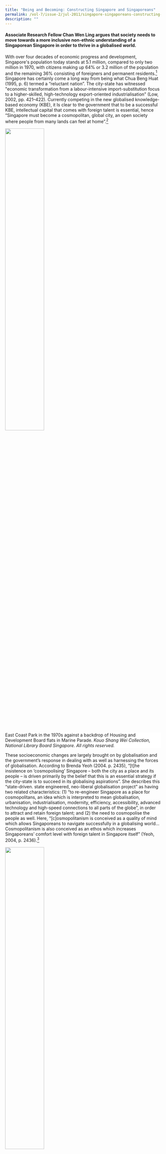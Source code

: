 ```yaml
---
title: "Being and Becoming: Constructing Singapore and Singaporeans"
permalink: /vol-7/issue-2/jul-2011/singapore-singaporeans-constructing-becoming/
description: ""
---
```

#### Associate Research Fellow **Chan Wen Ling** argues that society needs to move towards a more inclusive non-ethnic understanding of a Singaporean Singapore in order to thrive in a globalised world.
#### 
With over four decades of economic progress and development, Singapore's population today stands at 5.1 million, compared to only two million in 1970, with citizens making up 64% or 3.2 million of the population and the remaining 36% consisting of foreigners and permanent residents.[^1] Singapore has certainly come a long way from being what Chua Beng Huat (1995, p. 6) termed a “reluctant nation”. The city-state has witnessed "economic transformation from a labour-intensive import-substitution focus to a higher-skilled, high-technology export-oriented industrialisation" (Low, 2002, pp. 421–422). Currently competing in the new globalised knowledge-based economy (KBE), it Is clear to the government that to be a successful KBE, intellectual capital that comes with foreign talent is essential, hence “Singapore must become a cosmopolitan, global city, an open society where people from many lands can feel at home”.[^2]

<img style="width:50%;" src="/images/Vol%207%20Issue%202/BeingBecoming/East%20Coast%20Park%201970.jpg">
 <div style="background-color: white;">East  Coast Park in the 1970s against a backdrop of Housing and Development Board flats in Marine Parade. <i>Kouo Shang Wei Collection, National Library Board Singapore. All rights reserved.</i></div>

These socioeconomic changes are largely brought on by globalisation and the government’s response in dealing with as well as harnessing the forces of globalisation. According to Brenda Yeoh (2004. p. 2435), “\[t\]he insistence on ‘cosmopolising’ Singapore – both the city as a place and its people – is driven primarily by the belief that this is an essential strategy if the city-state is to succeed in its globalising aspirations”. She describes this “state-driven. state engineered, neo-liberal globalisation project” as having two related characteristics: (1) “to re-engineer Singapore as a place for cosmopolitans, an idea which is interpreted to mean globalisation, urbanisation, industrialisation, modernity, efficiency, accessibility, advanced technology and high-speed connections to all parts of the globe”, in order to attract and retain foreign talent; and (2) the need to cosmopolise the people as well. Here, “\[c\]osmopolitanism is conceived as a quality of mind which allows Singaporeans to navigate successfully in a globalising world... Cosmopolitanism is also conceived as an ethos which increases Singaporeans’ comfort level with foreign talent in Singapore itself” (Yeoh, 2004, p. 2436).[^3]

<img style="width:50%;" src="/images/Vol%207%20Issue%202/BeingBecoming/Central%20Business%20District.jpg">
 <div style="background-color: white;">A view of the Central Business District from the Marina Mandarin Singapore. <i>Courtesy of Tng Eng Choong.</i></div>

The state has been successful in the first aspect of its globalisation project, namely in establishing Singapore as a cosmopolitan global city.[^4] However, whether the people subscribe to the whole cosmopolitan identity package is questionable. Arguably, one of the key reasons contention exists between citizens and immigrants in Singapore today is because citizens do not identify with a cosmopolitan identity (Yeoh, 2004). New challenges brought on by globalisation, like the growing discomfort felt by the citizenry over the increase in foreigner presence and the competition for resources that come with it (Koh, 2003; Yap, 1999; Yeoh &amp; Huang, 2004), has seen the citizenry gradually turn to an introverted form of nationalism, which is detrimental to any plans to globalise or cosmopolise the city-state.[^5] 

Globalisation and nationalism are a contradiction, yet at the same time interdependent; the challenge is for Singapore to harmonise the two. As Stein Tonnesson and Hans Antlov (1996, p. 2) point out, “\[i\]n order to be successful in the new global marketplace, it is important for a state to develop and maintain a collective ‘we-feeling’ among its citizens, and a sense that the state belongs to them”. Essentially, a state’s authority diminishes when its citizens do not identify with it, and more importantly, “territories with little effective authority cannot attract investments and generate growth” (ibid). Tonnesson and Antlov highlight the paradox of today’s world, where “globalization undermines the sovereignty of each individual state while at the same time making it increasingly important for a state, in order to be competitive in the global market, to obtain the strong dedication from its citizens” (ibid).

Harvard professor Robert Putnam’s advice to nation-states like Singapore, faced with the abovementioned globalisation and nationalism dilemma, is to continue building social capital.[^6] This article argues that to increase social capital there needs to be a change towards a more inclusive non-ethnic understanding of a Singaporean Singapore.[^7] This Singaporean Singapore would then allow for the development of a natural (as opposed to a state-imposed and difficult to establish and sustain) cosmopolitan Singaporean identity, which is needed to help Singaporeans deal with the new globalisation issues that accompany changing times. 

Sharper distinctions between the privileges enjoyed by citizens and foreigners in terms of healthcare, housing and education may appease the citizenry who feel that foreigners are given preferential treatment by the government, as well as entice targeted foreign talent to take up citizenship. However, this is only a short-term solution. When foreigners join the ranks of new citizens to stake a claim on these citizen benefits, there will be an inevitable divide within the citizenry, with a section of them feeling that as more people share the benefits there would be less to go around, giving rise to the difficult question of “how many years must pass before one is no longer labelled a new citizen?” This problem can be avoided if a more inclusive strategy to resolve the citizen-immigrant contention is chosen over an exclusive, divisive one.

To meaningfully explore the notion of national identity and what it means for Singapore, this article is divided into three parts. In part one, the idea of national identity in the Singapore context and an overview of how Singapore's national identity has developed since the nation's inception is discussed. As such, the first section will illustrate three distinct stages that mark the development of Singapore's national identity: (1) creating the “local” in order to successfully engage in the “global”; (2) protecting the “local“ against the “global”; and (3) embracing the “global” while staying “local”. Following from this, the impact of globalisation on nationalism is analysed in the second section to understand why the government's current globalisalion and nation-building projects are problematic. Of note here will be two elements of the state's interlinked globalisation and nation-building projects: the national myth of success from crises; and the Chinese-Malay-Indian-Others (CMIO) categorisation. The final section examines how the Singapore national identity can be refined to equip the generations of Singaporeans to come.

It argues that Singapore's ethnically and culturally diverse citizens would benefit from a more inclusive, cosmopolitan, Singaporean Singapore identity that would produce the social capital needed to help them adapt to the challenges of globalisation, for the long-term continued success of the country.

#### **Understanding National Identity in the Singapore Context**

Following Lily Kong (1999, p. 571), national identity is defined as a “national consciousness in the sense of a people possessing a shared image of the nation”, in addition to encompassing “the idea that this people identify with and feel a sense of belonging to the ‘nation’”.

As Terence Chong (2010a, p. 1) posits, “Singapore's oscillation between its nation-state and global city habitus, together with their conflicting demands, has thus far made an authentic national identity rather elusive”. He goes on to argue that those looking for an authentic Singapore national identity would first need to explore the politics behind the state-produced national imaginary and values (Chong, 2010a).

It is important to note at this juncture that Singapore's creation of a compelling national myth was hampered by a few key contextual issues: the sudden separation from Malaysia; an immigrant population marked by ethnic, linguistic and cultural differences; tensions with other newly formed nation-states within its immediate vicinity; and as a young nation, a short historical trajectory of which to draw on for the creation of a strong mythology needed to bring about a cohesive social foundation (Kluver &amp; Weber, 2003).

Nationalism and national identity in Singapore was aimed at complementing the govemment's strategy of globalising the country's economy, and “did not spring from any primal or natural yearning but from a developmental need. Because the idea of national survival was so closely linked to economic survival, a coherent nation was... vital in forming a cohesive workforce compliant enough for market exploitation” (Chong, 2010a, p. 8).

Looking at national identity in Singapore since independence, several iterations indicate three stages in the development of the national identity in Singapore (see Velayutham, 2007; Chua, 1995; Chong, 2010a; Quah, 2000): 

(1) At independence, a politically and socially stable environment was necessary in order to pursue the globalising of Singapore's economy. This led to the fostering of a Singapore national identity with the CMIO framework as its core, aimed at uniting the disparate heterogeneous migrant communities that made up Singapore's population.

(2) The early 1980s saw a search for a national ideology, which would later be known as “Shared Values”,[^8] to counter the perceived negative impact of globalisation, i.e., Westernisation, and individualism as opposed to communitarianism. National identity during that time was fashioned after Asian values and cultural traditions, that is, Chinese, Malay, and Indian values and traditions. 

(3) With structural changes emerging in the global economy in the 1990s which saw regional hubs, global cities and interconnected economies increasingly becoming the norm, along with the Asian Financial Crisis, the Singapore government concluded that the city-state had to go global while staying local. National identity was thus redefined to include cosmopolitanism while maintaining the CMIO identities in order to anchor the cosmopolitan Singaporean to the nation.[^9] 

The people were not entirely apathetic with regards to the nation-building processes fed to them by the government. Through international exposure, shared experiences and contact with other ethnic groups within Singapore, the people themselves developed unique elements they considered markers of Singapore's national identity. For example, the types of different ethnic based cuisine enjoyed by most Singaporeans, and vernacular identities like 'Mat', 'Minah', 'Ah Beng' and 'Ah Lian', along with Singlish, the unique local language with a mixture of English, Malay, and Chinese dialects. However, these things which some might argue are the basis of a true Singaporean identity are paradoxically perceived by the state as threatening to Singapore's engagement with the global and are actively discouraged" (Velayutham, 2007, pp. 152—153).[^10] On the other hand, these familiar non-state sanctioned identities are increasingly used by Singaporeans to "reaffirm local identity in the face of increased globalisation and the influx of the foreigners", and as the government pushes harder for a "cosmopolitan-oriented national identity for its economic interests", we see "Singlish and vernacular identities become \[more attractive\] as sites for resistance" (Chong, 2010b, pp. 515—516).

<img style="width:80%;" src="/images/Vol%207%20Issue%202/BeingBecoming/Web%20Banner.jpg">
 <div style="background-color: white;">Web banner for the Speak Good English Movement's 2010/11 campaign. <i>Courtesy of Speak Good English Movement.</i></div>

Going global may have been the aim of the country since independence, however, the emerging globalisation challenges of today see two projects of the state backfiring on each other, namely the globalisation and the nation-building project. It now becomes important to think about how demands of globalisation and nationalism pressures can be reconciled.

#### **Globalisation and the Need to Think Beyond Nationalism**

Having traced the three stages of development of Singapore's national Identity, it is revealed that in order to maintain political and social stability, essential for economic growth and the globalisation aspirations of the citystate, the government chose to unite and mobilise the nation using (1) the national myth of success from crises and (2) a particularist multiracial national identity that restricted the space for defining differences and accepting any other identities, beside the official, neatly-categorised CMIO identities. These two aspects of the state's interrelated globalisation and nation-building projects are problematic.

A national identity based on the "national myth of forging economic progress and success out of crises, relying primarily on globalizing strategies, such as mandating the use of English, focusing on economic growth through international trade and multinational corporations, and stressing a global orientation rather than a local identity" has certainly contributed to Singapore's material success story (Kluver &amp; Weber, 2003, p. 380). However, such a national myth has to a certain extent weakened social bonds necessary for establishing and maintaining patriotism, as the values of pragmatism, entrepreneurship and opportunism" that economic progress demands inevitably undermines national identity (Kluver &amp; Weber, 2003, p. 378).

Yeah (2004, pp. 2437—2438) aptly described state engineered nationalism in Singapore when she noted that the state formulated CMIO racial categories, which were the 'official' races to be regarded as separate yet equal, "encouraged acceptance and tolerance among the four racially bounded 'communities' and at the same time dictated the basic terms of reference in the ways in which 'race' and 'nation' may be intertwined". This CMIO framework provided "fixed, limiting grids in which the discourse of the 'multicultural nation' was allowed to unfold and restricted the extension of the discourse to include other members of the fluid, fragmenting ethnoscape typical of globalising cities" (Ibid).

As the state's vision for Singapore is to  be a cosmopolitan global city in the same league as first-world developed countries competing for global talent, there is a necessity to rethink the state's strategy of using nationalism, as Singapore knows it (one that is anchored by the CMIO framework of defining and dlfferentiating oneself from others), to maintain national cohesion in the face of the challenges of globalisation.

Another reason for the need to think beyond the current form of nationalism in Singapore, that has CMIO as its core pillar, is linked to the fact that even with the exponential increase of foreigners over the years, the composition of the CMIO has remained more or less the same since independence. As then Deputy Prime Minister Wong Kan Seng, who heads the newly formed National Population and Talent Division under the Prime Minister's Office stated: "In managing our population, we will always be guided by the need to preserve a strong citizen core, and to maintain stability in our ethnic mix."[^11]Assuming that these CMIO identities have also remained unchanged is problematic. The foreigners now entering and even integrating into Singapore society may be ethnically similar however the other experiences and identities they bring along with them are not. As Yeoh (2004, p. 2442) explains, the term 'race' as Singapore becomes the temporary or even permanent home of foreigners "has become inflected by differences in 'nationality', 'history' and 'culture', rendering the politics of sameness and differences within each 'race' more complex".

#### **Enhancing the Singapore National Identity**

Besides using the term 'cosmopolis' and other related phrases such as 'cosmopolitan city' or cosmopolitan society' as "a way of envisioning cultural vibrancy and creativity for the city, the idea of Singaporeans-as heartlanders', cosmopolitans' was made prominent in counterpoint to Singaporean-as- 'heartlanders', oppositional terms popularised by Prime Minister Goh Chok Tong in his 1999 National Day Rally Speech" (Yeoh, 2004, p. 2434). The heartlander- cosmopolitan debate brings to attention not just a worrying "class divide between the
well-educated, privileged, globally-mobile elite, on the one hand, and the working class majority, on the other" (Tan, 2008, p. 189) but also "differential adaptability and receptivity to globalization" (Tan, 2003, p. 758). 

<img style="width:80%;" src="/images/Vol%207%20Issue%202/BeingBecoming/merlion.jpg">
 <div style="background-color: white;">Nation-building still in progress: The Merlion at Marina Bay, standing on a reclaimed promontory in front of the The Fullerton Hotels. <i> Gerald Pang for National Library Board Singapore.  All rights reserved.</i></div>
 
The brand of cosmopolitanism proposed by the government is very much like the multiculturalism enforced in Singapore. As Chong (2010b, pp. 514—515) rightly observes, cosmopolitanism as articulated by the government "is purged of political liberalism and deployed as modus vivendi for cultural and ethnic pluralism so as to prepare citizens for the presence of much needed foreign talent in the pursuit of economic growth." This is similar to the limited definition of multiculturalism found in government discourse, that is to say, "cultural-ethnic differences should be played down in favour of social harmony and whereby no community should overstep its boundaries" (Ibid).

As more 'others' enter the country and become part of the Singapore community, this brand of cosmopolitanism is insufficient to create the adaptability and receptivity needed to navigate the changes and uncertainties brought on by globalisation. One thing Singaporeans and newcomers alike need to learn is how to stop thinking about the 'other' in straightjacketed ethic identity terms. One way of establishing the ideal comfort zone as opposed to a mere contact zone, is by increasing what Robert Putnam terms social capital.[^12] For Putnam, "the way you achieve a successfully diverse society is not to make everybody homogenous. The challenge is not to make them like us; it is to have a new 'us'."[^13] His suggestion is -a national identity that is dynamic and 'more encompassing', not one that is fixed and immutable".[^14]

One way of getting both the people and the state comfortable with heading in this new direction would be to focus on building a Singaporean Singapore (which is more organic than for instance the enforced French assimilation).[^15] In this Singaporean Singapore, racial categories will no longer be needed to define and describe a Singaporean’s identity, a more inclusive rather than simply tolerant society would emerge, and a cosmopolitan outlook which would not just reluctantly accept outsiders, but instead embrace them as a natural way of life in today's globalised world would exist. In other words, a cosmopolitan infused nationalism would be the norm.

<img style="width:80%;" src="/images/Vol%207%20Issue%202/BeingBecoming/Performers%201980s.jpg">
 <div style="background-color: white;">For a celebration in the 1980s, performers dressed in various ethnic and general costumes, including that of a samsui woman, an icon of Singapore culture.<i>The Kouo Shang Wei Collection, National Library Board Singapore. All rights reserved.</i></div>

The notion of national identity is ever fluid, as constructed myths of imagined communities or worlds are constantly "in flux as they are renegotiated and reframed in ways to reemphasize a sense of national identity that will be compelling to younger generations" (Kluver &amp; Weber, 2003, p. 375). In Singapore, as Minister Mentor Lee Kuan Yew and Senior Minister Goh Chok Tong acknowledge in a joint statement upon stepping down, "[a] younger generation, besides having a non-corrupt and meritocratic government and a high standard of living, wants to be more engaged in the decisions which affect them.[^16] 

<img style="width:50%;" src="/images/Vol%207%20Issue%202/BeingBecoming/Tissue%20Packet%20Seating.jpg">
 <div style="background-color: white;">Tissue packet seat 'choping' (reservation) at a Food Court in Singapore. <i>Photo taken by the author.	</i></div>

Singaporeans, especially the younger generation, have clearly indicated an interest in doing more than sitting at the sidelines as decisions on Singapore's future are made. Can Singaporeans do without the need for ethnicity indication in identity cards, can they do away with quota systems in HDB blocks and not gravitate towards ethnic enclaves, can they accept direction for Singapore. generation, have clearly indicated an interest in doing more than sitting at the sidelines as decisions on Singapore's future are made. Can Singaporeans do without the need for ethnicity indication in identity cards, can they do away with quota systems in HDB blocks and not gravitate towards ethnic enclaves, can they accept the irrelevance of minority representation in GRCs, and can they appreciate the freedom to learn beyond one's designated mother tongue? Perhaps now is the right time to put some thought into a sustainable and feasible direction for Singapore.

The author is grateful to Dr Norman Vasu, Assistant Professor and Deputy Head of the Centre of Excellence for National Security S. Rajaratnam School of International Studies, for reviewing the paper on his otherwise perfect holiday.


<br>
<div style="background-color: white;">
<br>
<img src="/images/Vol%207%20Issue%202/BeingBecoming/Wen%20Ling(2).jpg" style="width: 100px; height: 100px;">
<center><b>Chan Wen Ling</b><br>Associate Research Fellow<br>Centre of Excellence for National Security<br>S. Rajaratnam School of International Studies<br>Nanyang Technological University.</center></div>

#### **REFERENCES**


Beck, U. (2006). _The cosmopolitan vision._ Cambridge: Polity Press.

Chong, T. (2010). Fluid nation: The perpetual “renovation” of nation and national identities in Singapore. In T. Chong (Ed.), &nbsp;[_Management of success: Singapore revisited_](https://eservice.nlb.gov.sg/item_holding.aspx?bid=13688096) (pp. 504–520). Singapore: Institute of Southeast Asian Studies. (Call no.: RSING 959.57 MAN)

Chong, T. (Ed.). (2010). Introduction: The role of success in Singapore’s national identity. In T. Chong Eed.), &nbsp;[_Management of success: Singapore revisited_](https://eservice.nlb.gov.sg/item_holding.aspx?bid=13688096) (pp. 1–18). Singapore: Institute of Southeast Asian Studies. (Call no.: RSING 959.57 MAN)

Chua, B.H, (1995). [_Culture, multiracialism and national identity in Singapore_](https://eservice.nlb.gov.sg/item_holding.aspx?bid=7404900). (Department of Sociology working papers, no. 125). Singapore: National University of Singapore. (Call no.: RSING 959.57 CHU)

Kluver, R., &amp; Weber, I. (2003, October). Patriotism and the limits of globalization: Renegotiating citizenship in Singapore. _Journal of Communication Inquiry, 27_ (4), 371–388.

Koh, A. (2003, October). Global flows of foreign talent: Identity anxieties in Singapore’s ethnoscape. _Sojourn, 18_ (2), 230–256. Retrieved from JSTOR via NLB’s [eResources](https://eresources.nlb.gov.sg/main/) website.

Kong, L. (1999, June). Globalisation and Singaporean transmigration: Re-imagining and negotiating national identity. _Political Geography,_ _18_ (5), 563–589.

Low, L. (2002). Globalisation and the political economy of Singapore’s policy on foreign talent and high skills. _Journal of Education and Work, 15_ (4), 409–425. Retrieved from Taylor &amp; Francis online website.

Quah, J.S.T. (2000). Globalization and Singapore’s search for nationhood. In L. Suryadinata (Ed.), [_Nationalism and globalization: East and West_](https://eservice.nlb.gov.sg/item_holding.aspx?bid=9847136) (pp. 71–101). Singapore: Institute of Southeast Asian Studies. (Call no.: RSING 320.54 NAT)

Tan, E.K.B. (2003, September). Re-engaging Chineseness: Political, economic and cultural imperatives of nation-building in Singapore. _The China Quarterly,_ (175), 751–774. Retrieved from JSTOR via NLB’s [eResources](https://eresources.nlb.gov.sg/main/) website.

Tan, J. (2008). Pulling together amid globalization: National education in Singapore schools. In P.D. Hershock, M. Mason &amp; J.N. Hawkins (Eds.), _Changing education: Leadership innovation and development in a globalizing Asia Pacific_ (pp. 183–197). Hong Kong: Comparative Education Research Centre. (Not available in NLB holdings)

Tennesson, S., &amp; Antlov, H. (Eds.). (1996). Asia in theories of nationalism and national identity. In [_Asian forms of the nation_](https://eservice.nlb.gov.sg/item_holding.aspx?bid=7908263) (pp. 1–39). Surrey: Curzon Press. (Call no.: RSING 322.42095 ASI)

Velayutham, S. (2007). [_Responding to globalization: Nation, culture and identity in Singapore_](https://eservice.nlb.gov.sg/item_holding.aspx?bid=12924605)_._ Singapore: Institute of Southeast Asian Studies. (Call no.: RSING 305.80095957 VEL)

Yap, M.T. (1999, April). The Singapore state’s response to migration. _Sojourn, 14_ (1), 198–211. Retrieved from JSTOR via NLB’s [eResources](https://eresources.nlb.gov.sg/main/) website.

Yeoh, B.S.A. (2004, November). Cosmopolitan and its exclusions in Singapore. _Urban Studies, 41_ (12), 2431–2445. Retrieved from JSTOR via NLB’s [eResources](https://eresources.nlb.gov.sg/main/) website.

Yeoh, B.S.A., &amp; Huang, S. (2004). “Foreign talent” in our midst: New challenges to sense of community and ethnic relations in Singapore. In Lai Ah Eng (Ed.), [_Beyond rituals and riots: Ethnic pluralism and social cohesion in Singapore_](https://eservice.nlb.gov.sg/item_holding.aspx?bid=12229788) (pp. 316–338). Singapore: Eastern Universities Press. (Call no.: RSING 305.80095957 BEY)

#### **NOTES**

[^1]: Shahanaaz, H. (2011, May 3). S’poreans claim influx of foreigners hampering their livelihood. _The Star._

[^2]: Goh, C.T. (1997, August 24). National Day rally speech 1997 – global city, best home. Retrieved from http://www.moe.gov.sg/media/speeches/1997/240897.htm

[^3]: According to the Singapore 21 report, “The Singaporean of the 21st century is a cosmopolitan Singaporean, one who is familiar with global trends and lifestyles and feels comfortable working and living in Singapore as well as overseas”, hence Singaporeans need to be “world ready”, with the ability to “plug-and-play with confidence in the global economy”.

[^4]: Singapore is ranked the most competitive country in the world and also considered by foreign talent to be Asia’s best country to work in, according to the “IMD World Competitiveness Yearbook 2010”; the “Quality of Living Worldwide City Rankings, Mercer Survey, June 2010” ranks Singapore as the best place in Asia to live, work and play. For other related rankings, refer to the Singapore Economic Development Board website.

[^5]: These “introverted forms of nationalism which oppose the ‘invasion’ of the global world by turning inwards” see those involved develop a “conscious resistance to the cosmopolization of their life-worlds, to globalization and globalisers who are perceived as threatening the local form of life of the ‘natives’” (Beck, 2006, p. 4)

[^6]: Putnam shared that social capital is “the value that arises when individuals learn to trust one another, make credible commitments, and engage in cooperative activities, such as giving to charity, joining civic and political groups”. His research had found that immigration and ethnic diversity had the impact of reducing social capital. However, Putnam argues that this problem can be fixed with ‘bridging social capital’ – basically the idea of fostering social capital between different groups. Li, X., &amp; Putnam, R. (2011, March 31). [S’pore can’t afford to stop building social capital](http://eresources.nlb.gov.sg/newspapers/Digitised/Article/straitstimes20110331-1.2.38.4.1). _The Straits Times,_ p. 31.  
  
[^7]: A strong advocate of a non-ethnic concept of Singaporean, Singapore, PAP co-founder S. Rajaratnam cautioned that with the country’s search for roots drifting towards a search to strengthen Chinese, Indian, Malay and Eurasian identity, “Singaporean too could go the way of the many now disintegrating nations if the legitimate search for roots is not directed towards the strengthening of our proclaimed goal of a Singaporean Singapore”. [Whatever happened to Singaporean Singapore?](http://eresources.nlb.gov.sg/newspapers/Digitised/Article/straitstimes19900313-1.2.41.3) (1990, March 3). _The Straits Times,_ p. 28.

[^8]: The shared values include: (1) Nation before community and society above self; (2) Family as the basic unit of society; (3) Community support and respect for the individual; (4) Consensus, not conflict; and (5) Racial and religious harmony.

[^9]: In the 1997 National Day Rally Speech, then Prime Minister Goh Chok Tong noted that “\[f\] or cosmopolitan Singapore to work, however, it must be anchored by the values of our three main communities – Malay, Indian and Chinese. Otherwise it will drift”.

[^10]: [Don’t base national identity on speaking singlish](http://eresources.nlb.gov.sg/newspapers/Digitised/Article/straitstimes20070923-1.2.5.5.3). (2007, September 23). _The Straits Times_, p. 6; Nirmala, M. (2002, August 10). [Food not the way to forge strong identity](http://eresources.nlb.gov.sg/newspapers/Digitised/Article/straitstimes20020810-1.2.7.3). _The Straits Times_, p. 4.

[^11]: Wong, K.S. (2011, January 18). [Making Singaporeans feel this is home in a global city](http://eresources.nlb.gov.sg/newspapers/Digitised/Article/straitstimes20110118-1.2.29.2). _The Straits Times_, p. 21.

[^12]: [Li &amp; Putnam](http://eresources.nlb.gov.sg/newspapers/Digitised/Article/straitstimes20110331-1.2.38.4.1), _The Straits Times_, 31 Mar 2011, p. 31.

[^13]: [Li &amp; Putnam](http://eresources.nlb.gov.sg/newspapers/Digitised/Article/straitstimes20110331-1.2.38.4.1), _The Straits Times_, 31 Mar 2011, p. 31.

[^14]: [Li &amp; Putnam](http://eresources.nlb.gov.sg/newspapers/Digitised/Article/straitstimes20110331-1.2.38.4.1), _The Straits Times_, 31 Mar 2011, p. 31.

[^15]: Immigrants to France are expected to assimilate French national identity and relegate all other identities to the private sphere.

[^16]: Joint statement by SM Goh Chok Tong and MM Lee Kuan Yew (2011, May 14). _Today_.